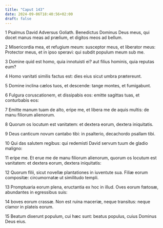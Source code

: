 ```yaml
---
title: "Caput 143"
date: 2024-09-06T18:40:56+02:00
draft: false
---
```




1 Psalmus David Adversus Goliath. Benedictus Dominus Deus meus, qui docet manus meas ad prælium, et digitos meos ad bellum.

2 Misericordia mea, et refugium meum: susceptor meus, et liberator meus: Protector meus, et in ipso speravi: qui subdit populum meum sub me.

3 Domine quid est homo, quia innotuisti ei? aut filius hominis, quia reputas eum?

4 Homo vanitati similis factus est: dies eius sicut umbra prætereunt.

5 Domine inclina cælos tuos, et descende: tange montes, et fumigabunt.

6 Fulgura coruscationem, et dissipabis eos: emitte sagittas tuas, et conturbabis eos:

7 Emitte manum tuam de alto, eripe me, et libera me de aquis multis: de manu filiorum alienorum.

8 Quorum os locutum est vanitatem: et dextera eorum, dextera iniquitatis.

9 Deus canticum novum cantabo tibi: in psalterio, decachordo psallam tibi.

10 Qui das salutem regibus: qui redemisti David servum tuum de gladio maligno:

11 eripe me. Et erue me de manu filiorum alienorum, quorum os locutum est vanitatem: et dextera eorum, dextera iniquitatis:

12 Quorum filii, sicut novellæ plantationes in iuventute sua. Filiæ eorum compositæ: circumornatæ ut similitudo templi.

13 Promptuaria eorum plena, eructantia ex hoc in illud. Oves eorum fœtosæ, abundantes in egressibus suis:

14 boves eorum crassæ. Non est ruina maceriæ, neque transitus: neque clamor in plateis eorum.

15 Beatum dixerunt populum, cui hæc sunt: beatus populus, cuius Dominus Deus eius.

